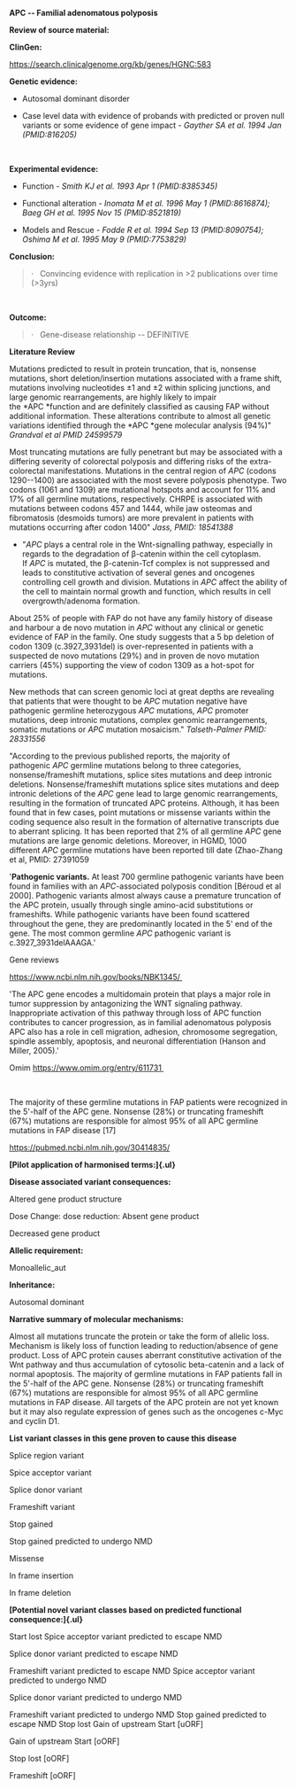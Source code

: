 **APC -- Familial adenomatous polyposis**

**Review of source material:**

**ClinGen:**

https://search.clinicalgenome.org/kb/genes/HGNC:583

**Genetic evidence:**

-   Autosomal dominant disorder

-   Case level data with evidence of probands with predicted or proven
    null variants or some evidence of gene impact - *Gayther SA et al.
    1994 Jan (PMID:816205)*

 

**Experimental evidence:**

-   Function - *Smith KJ et al. 1993 Apr 1 (PMID:8385345)*

-   Functional alteration - *Inomata M et al. 1996 May 1 (PMID:8616874);
    Baeg GH et al. 1995 Nov 15 (PMID:8521819)*

-   Models and Rescue *- Fodde R et al. 1994 Sep 13 (PMID:8090754);
    Oshima M et al. 1995 May 9 (PMID:7753829)*

**Conclusion:**

> ·   Convincing evidence with replication in \>2 publications over time
> (\>3yrs)

 

**Outcome:**

> ·   Gene-disease relationship -- DEFINITIVE

**Literature Review**

Mutations predicted to result in protein truncation, that is,
    nonsense mutations, short deletion/insertion mutations associated
    with a frame shift, mutations involving nucleotides ±1 and ±2 within
    splicing junctions, and large genomic rearrangements, are highly
    likely to impair the *APC *function and are definitely classified as
    causing FAP without additional information. These alterations
    contribute to almost all genetic variations identified through
    the *APC *gene molecular analysis (94%)" 
    *Grandval et al PMID 24599579*
    
Most truncating mutations are fully penetrant but may be
    associated with a differing severity of colorectal polyposis and
    differing risks of the extra-colorectal manifestations. Mutations in
    the central region of *APC* (codons 1290--1400) are associated with
    the most severe polyposis phenotype. Two codons (1061 and 1309) are
    mutational hotspots and account for 11% and 17% of all germline
    mutations, respectively. CHRPE is associated with mutations between
    codons 457 and 1444, while jaw osteomas and fibromatosis (desmoids
    tumors) are more prevalent in patients with mutations occurring
    after codon 1400" *Jass, PMID: 18541388*

-   "*APC* plays a central role in the Wnt-signalling pathway,
    especially in regards to the degradation of β-catenin within the
    cell cytoplasm. If *APC* is mutated, the β-catenin-Tcf complex is
    not suppressed and leads to constitutive activation of several genes
    and oncogenes controlling cell growth and division. Mutations
    in *APC* affect the ability of the cell to maintain normal growth
    and function, which results in cell overgrowth/adenoma formation.

About 25% of people with FAP do not have any family history of disease
and harbour a de novo mutation in *APC* without any clinical or genetic
evidence of FAP in the family. One study suggests that a 5 bp deletion
of codon 1309 (c.3927_3931del) is over-represented in patients with a
suspected de novo mutations (29%) and in proven de novo mutation
carriers (45%) supporting the view of codon 1309 as a hot-spot for
mutations.

New methods that can screen genomic loci at great depths are revealing
that patients that were thought to be *APC* mutation negative have
pathogenic germline heterozygous *APC* mutations, *APC* promoter
mutations, deep intronic mutations, complex genomic rearrangements,
somatic mutations or *APC* mutation mosaicism." *Talseth-Palmer PMID:
28331556*

"According to the previous published reports, the majority of
pathogenic *APC* germline mutations belong to three categories,
nonsense/frameshift mutations, splice sites mutations and deep intronic
deletions. Nonsense/frameshift mutations splice sites mutations and deep
intronic deletions of the *APC* gene lead to large genomic
rearrangements, resulting in the formation of truncated APC proteins.
Although, it has been found that in few cases, point mutations or
missense variants within the coding sequence also result in the
formation of alternative transcripts due to aberrant splicing. It has
been reported that 2% of all germline *APC* gene mutations are large
genomic deletions. Moreover, in HGMD, 1000 different *APC* germline
mutations have been reported till date (Zhao-Zhang et al, PMID: 27391059

\'**Pathogenic variants.** At least 700 germline pathogenic variants
have been found in families with an *APC*-associated polyposis condition
\[Béroud et al 2000\]. Pathogenic variants almost always cause a
premature truncation of the APC protein, usually through single
amino-acid substitutions or frameshifts. While pathogenic variants have
been found scattered throughout the gene, they are predominantly located
in the 5\' end of the gene. The most common germline *APC* pathogenic
variant is c.3927_3931delAAAGA.'

Gene reviews

https://www.ncbi.nlm.nih.gov/books/NBK1345/ 

\'The APC gene encodes a multidomain protein that plays a major role in
tumor suppression by antagonizing the WNT signaling pathway.
Inappropriate activation of this pathway through loss of APC function
contributes to cancer progression, as in familial adenomatous polyposis
APC also has a role in cell migration, adhesion, chromosome segregation,
spindle assembly, apoptosis, and neuronal differentiation (Hanson and
Miller, 2005).\'

Omim https://www.omim.org/entry/611731 

 

The majority of these germline mutations in FAP patients were recognized
in the 5'-half of the APC gene. Nonsense (28%) or truncating frameshift
(67%) mutations are responsible for almost 95% of all APC germline
mutations in FAP disease \[17\]

https://pubmed.ncbi.nlm.nih.gov/30414835/

**[Pilot application of harmonised terms:]{.ul}**

**Disease associated variant consequences:**

Altered gene product structure

Dose Change: dose reduction: Absent gene product

Decreased gene product

**Allelic requirement:**

Monoallelic_aut

**Inheritance:**

Autosomal dominant

**Narrative summary of molecular mechanisms:**

Almost all mutations truncate the protein or take the form of allelic
loss. Mechanism is likely loss of function leading to reduction/absence
of gene product. Loss of APC protein causes aberrant constitutive
activation of the Wnt pathway and thus accumulation of cytosolic
beta-catenin and a lack of normal apoptosis. The majority of germline
mutations in FAP patients fall in the 5'-half of the APC gene. Nonsense
(28%) or truncating frameshift (67%) mutations are responsible for
almost 95% of all APC germline mutations in FAP disease. All targets of
the APC protein are not yet known but it may also regulate expression of
genes such as the oncogenes c-Myc and cyclin D1.

**List variant classes in this gene proven to cause this disease**

Splice region variant

Spice acceptor variant

Splice donor variant

Frameshift variant

Stop gained

Stop gained predicted to undergo NMD

Missense

In frame insertion

In frame deletion

**[Potential novel variant classes based on predicted functional
consequence:]{.ul}**

Start lost
Spice acceptor variant predicted to escape NMD

Splice donor variant predicted to escape NMD

Frameshift variant predicted to escape NMD
Spice acceptor variant predicted to undergo NMD

Splice donor variant predicted to undergo NMD

Frameshift variant predicted to undergo NMD
Stop gained predicted to escape NMD
Stop lost
Gain of upstream Start \[uORF\]

Gain of upstream Start \[oORF\]

Stop lost \[oORF\]


Frameshift \[oORF\]